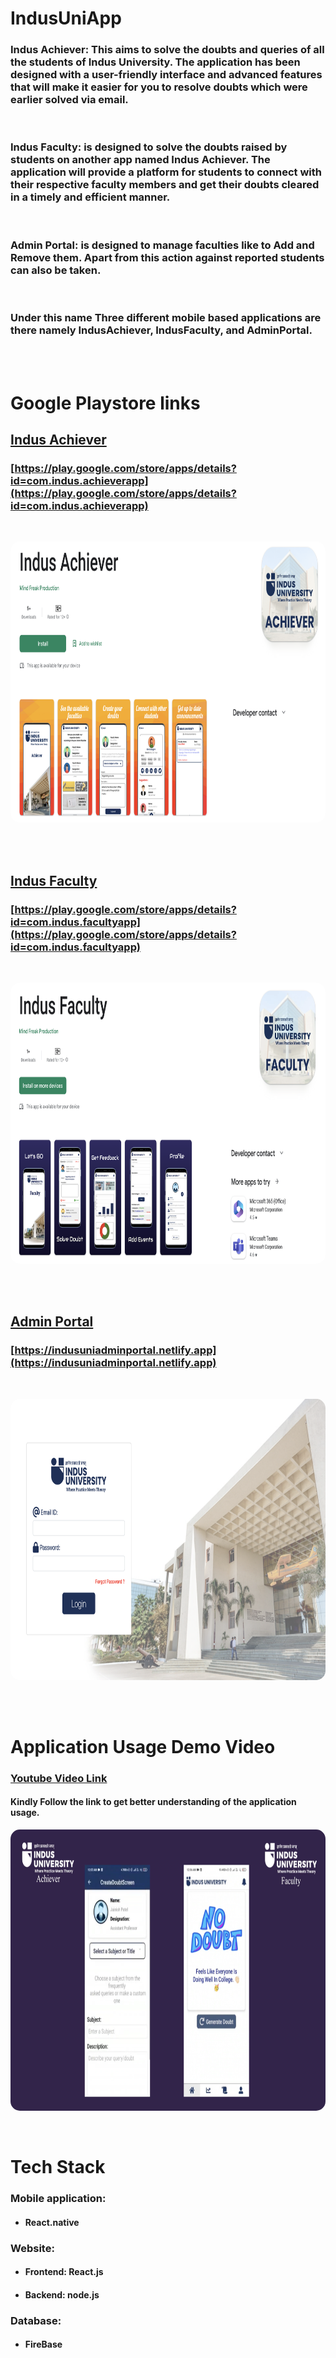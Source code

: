# IndusUniApp

### Indus Achiever: This aims to solve the doubts and queries of all the students of Indus University. The application has been designed with a user-friendly interface and advanced features that will make it easier for you to resolve doubts which were earlier solved via email.

<br>

### Indus Faculty: is designed to solve the doubts raised by students on another app named Indus Achiever. The application will provide a platform for students to connect with their respective faculty members and get their doubts cleared in a timely and efficient manner.

<br>

### Admin Portal: is designed to manage faculties like to Add and Remove them. Apart from this action against reported students can also be taken.

<br>

### Under this name Three different mobile based applications are there namely IndusAchiever, IndusFaculty, and AdminPortal.

<br />
<br />

# Google Playstore links

## [Indus Achiever](https://play.google.com/store/apps/details?id=com.indus.achieverapp)

### [https://play.google.com/store/apps/details?id=com.indus.achieverapp](https://play.google.com/store/apps/details?id=com.indus.achieverapp)

<br>

<p align="center">
  <img src="static/Achiever.png"  width="800" height="450" style="border-radius:15px"/>
</p>
<br>
<br>

## [Indus Faculty](https://play.google.com/store/apps/details?id=com.indus.facultyapp)

### [https://play.google.com/store/apps/details?id=com.indus.facultyapp](https://play.google.com/store/apps/details?id=com.indus.facultyapp)

<br>

<p align="center">
  <img src="static/Faculty.png" width="800" height="450" style="border-radius:15px"/>
</p>

<br>
<br>

## [Admin Portal](https://indusuniadminportal.netlify.app)

### [https://indusuniadminportal.netlify.app](https://indusuniadminportal.netlify.app)

<br>

<p align="center">
  <img src="static/Admin.png" width="800" height="450"style="border-radius:15px"/>
</p>

<br>
<br>

# Application Usage Demo Video

### [Youtube Video Link](https://youtu.be/qSjtPJ-du-c)

#### Kindly Follow the link to get better understanding of the application usage.

<p align="center">
  <img src="static/youtube.png" width="800" height="450"style="border-radius:15px"/>
</p>

<br>

# Tech Stack

### Mobile application:

- #### React.native

### Website:

- #### Frontend: React.js
- #### Backend: node.js

### Database:

- #### FireBase
